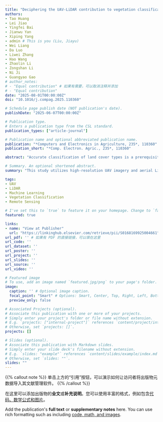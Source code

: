 ```yaml
---
title: "Deciphering the UAV-LiDAR contribution to vegetation classification using interpretable machine learning"
authors:
- Tao Huang
- Lei Jiao
- Yingfei Bai
- Jianwu Yan
- Xiping Yang
- admin # This is you (Liu, Jiayu)
- Wei Liang
- Da Luo
- Liwei Zhang
- Hao Wang
- Zhaolin Li
- Zongshan Li
- Ni Ji
- Guangyao Gao
# author_notes:
# - "Equal contribution" # 如果有需要，可以取消注释并添加
# - "Equal contribution"
date: "2025-08-01T00:00:00Z"
doi: "10.1016/j.compag.2025.110360"

# Schedule page publish date (NOT publication's date).
publishDate: "2025-06-07T00:00:00Z"

# Publication type.
# Enters a publication type from the CSL standard.
publication_types: ["article-journal"]

# Publication name and optional abbreviated publication name.
publication: "*Computers and Electronics in Agriculture, 235*, 110360"
publication_short: "*Comp. Electron. Agric., 235*, 110360"

abstract: "Accurate classification of land cover types is a prerequisite for the protection of natural ecosystems. In particular, understanding the spatial distributions of different vegetation types is essential for the effective management, monitoring, and conservation of forest ecosystems. Satellite remote sensing uses rich spectral band information for land cover classification, but it is usually insufficient for high-precision vegetation classification work in small areas. However, the structure and vegetation information provided by Aerial LiDAR Scanning (ALS) can significantly increase the classification accuracy. To address these limitations, this study utilized high-resolution unmanned aerial vehicle (UAV) imagery and aerial LiDAR point cloud data to improve the accuracy of vegetation classification and plantation observation at the catchment scale. Using Google Earth Engine (GEE), spectral, textural, and LiDAR-derived topographic and vegetation features are extracted and integrated, followed by supervised classification using Random Forest (RF) and Support Vector Machine (SVM) models. This approach enhances the accuracy and efficiency of vegetation classification at the catchment scale. The classification results of SVM and RF demonstrated that incorporating LiDAR-derived topographic and vegetation features significantly improved the classification accuracy compared to using spectral and textural features only. Specifically, the overall accuracy (OA) of the RF classification increased from 94.37 % to 99.36 %, while the kappa coefficient improved from 91.08 % to 99.01 %. Moreover, the impact threshold analysis based on SHAP values showed that canopy height, tree density, and elevation were the top three key features driving the improvement in the classification performance. This study offers new insights and methods for vegetation classification in complex ecological environments."

# Summary. An optional shortened abstract.
summary: "This study utilizes high-resolution UAV imagery and aerial LiDAR point cloud data to improve the accuracy of vegetation classification. The results demonstrate that incorporating LiDAR-derived features significantly improved classification accuracy from 94.37% to 99.36%."

tags:
- UAV
- LiDAR
- Machine Learning
- Vegetation Classification
- Remote Sensing

# I've set this to `true` to feature it on your homepage. Change to `false` if not needed.
featured: true

links:
- name: "View at Publisher"
  url: "https://linkinghub.elsevier.com/retrieve/pii/S0168169925004661"
url_pdf: '' # 如果有 PDF 的直接链接，可以填在这里
url_code: ''
url_dataset: ''
url_poster: ''
url_project: ''
url_slides: ''
url_source: ''
url_video: ''

# Featured image
# To use, add an image named `featured.jpg/png` to your page's folder.
image:
  caption: '' # Optional image caption.
  focal_point: "Smart" # Options: Smart, Center, Top, Right, Left, Bottom
  preview_only: false

# Associated Projects (optional).
# Associate this publication with one or more of your projects.
# Simply enter your project's folder or file name without extension.
# E.g. `projects: ["internal-project"]` references `content/project/internal-project/index.md`.
# Otherwise, set `projects: []`.
projects: []

# Slides (optional).
# Associate this publication with Markdown slides.
# Simply enter your slide deck's filename without extension.
# E.g. `slides: "example"` references `content/slides/example/index.md`.
# Otherwise, set `slides: ""`.
slides: ""
---
```


{{% callout note %}}
单击上方的“引用”按钮，可以演示如何让访问者将出版物元数据导入其文献管理软件。
{{% /callout %}}

在这里可以添加出版物的**全文**或**补充说明**。您可以使用丰富的格式，例如包含[代码、数学公式和图片](https://docs.hugoblox.com/content/writing-markdown-latex/)。

Add the publication's **full text** or **supplementary notes** here. You can use rich formatting such as including [code, math, and images](https://docs.hugoblox.com/content/writing-markdown-latex/).
